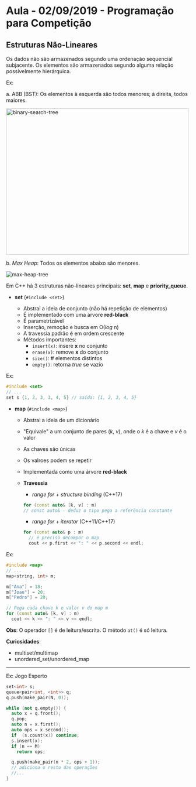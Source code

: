 # Aula - 02/09/2019 - Programação para Competição

## Estruturas Não-Lineares

Os dados não são armazenados segundo uma ordenação sequencial subjacente.
Os elementos são armazenados segundo alguma relação possivelmente hierárquica.

Ex:

a. ABB (BST): Os elementos à esquerda são todos menores; à direita, todos maiores.

<img src="https://upload.wikimedia.org/wikipedia/commons/thumb/d/da/Binary_search_tree.svg/1200px-Binary_search_tree.svg.png" alt="binary-search-tree" width="500" height="400">

b. _Max Heap_: Todos os elementos abaixo são menores.

![max-heap-tree](https://www.tutorialspoint.com/data_structures_algorithms/images/max_heap_example.jpg)

Em C++ há 3 estruturas não-lineares principais: **set**, **map** e **priority_queue**.

- **set** (`#include <set>`)

  - Abstrai a ideia de conjunto (não há repetição de elementos)
  - É implementado com uma árvore **red-black**
  - É parametrizável
  - Inserção, remoção e busca em O(_log_ n)
  - A travessia padrão é em ordem crescente
  - Métodos importantes:
    - `insert(x)`: insere **x** no conjunto
    - `erase(x)`: remove **x** do conjunto
    - `size()`: # elementos distintos
    - `empty()`: retorna _true_ se vazio

Ex:

```c++
#include <set>
// ...
set s {1, 2, 3, 3, 4, 5} // saída: {1, 2, 3, 4, 5}
```

- **map** (`#include <map>`)

  - Abstrai a ideia de um dicionário
  - "Equivale" a um conjunto de pares (_k_, _v_), onde o _k_ é a chave e _v_ é o valor
  - As chaves são únicas
  - Os valroes podem se repetir
  - Implementada como uma árvore **red-black**
  - **Travessia**

    - _range for_ + _structure binding_ (C++17)

    ```c++
    for (const auto& [k, v] : m)
    // const auto& - deduz o tipo pega a referência constante
    ```

    - _range for_ + _iterator_ (C++11/C++17)

    ```c++
    for (const auto& p : m)
      // é preciso decompor o map
      cout << p.first << ": " << p.second << endl;
    ```

Ex:

```c++
#include <map>
// ...
map<string, int> m;

m["Ana"] = 18;
m["Joao"] = 20;
m["Pedro"] = 20;

// Pega cada chave k e valor v do map m
for (const auto& [k, v] : m)
  cout << k << ": " << v << endl;
```

**Obs**: O operador `[]` é de leitura/escrita. O método `at()` é só leitura.

**Curiosidades**:

- multiset/multimap
- unordered_set/unordered_map

---

Ex: Jogo Esperto

```c++
set<int> s;
queue<pair<int, <int>> q;
q.push(make_pair(N, 0));

while (not q.empty()) {
  auto x = q.front();
  q.pop;
  auto n = x.first();
  auto ops = x.second();
  if  (s.count(x)) continue;
  s.insert(x);
  if (n == M)
    return ops;

  q.push(make_pair(n * 2, ops + 1));
  // adiciona o resto das operações
  //...
}
```

